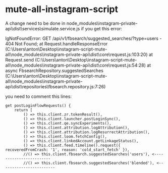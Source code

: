 # mute-all-instagram-script


A change need to be done in node_modules\instagram-private-api\dist\services\simulate.service.js if you get this error:

IgNotFoundError: GET /api/v1/fbsearch/suggested_searches/?type=users - 404 Not Found;
    at Request.handleResponseError (C:\Users\anton\Desktop\instagram-script-mute-all\node_modules\instagram-private-api\dist\core\request.js:103:20)
    at Request.send (C:\Users\anton\Desktop\instagram-script-mute-all\node_modules\instagram-private-api\dist\core\request.js:54:28)
    at async FbsearchRepository.suggestedSearches (C:\Users\anton\Desktop\instagram-script-mute-all\node_modules\instagram-private-api\dist\repositories\fbsearch.repository.js:7:26)

you need to comment this lines:

    get postLoginFlowRequests() {
        return [
            () => this.client.zr.tokenResult(),
            () => this.client.launcher.postLoginSync(),
            () => this.client.qe.syncExperiments(),
            () => this.client.attribution.logAttribution(),
            () => this.client.attribution.logResurrectAttribution(),
            () => this.client.loom.fetchConfig(),
            () => this.client.linkedAccount.getLinkageStatus(),
            () => this.client.feed.timeline().request({ recoveredFromCrash: '1', reason: 'cold_start_fetch' }),
            //() => this.client.fbsearch.suggestedSearches('users'), <------------------------
            //() => this.client.fbsearch.suggestedSearches('blended'), <------------------------